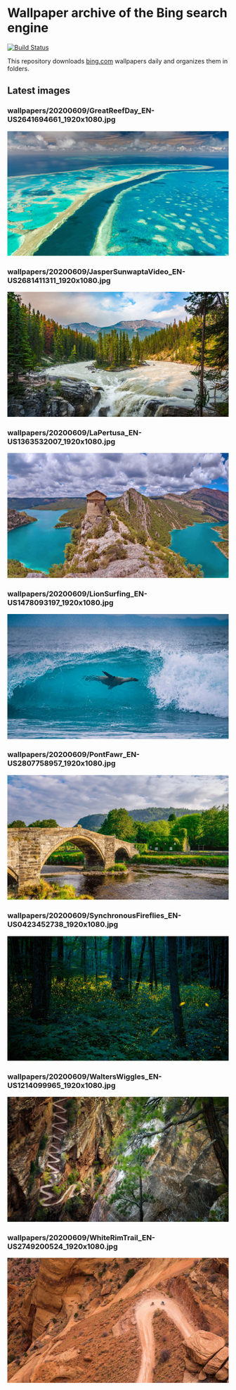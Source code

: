 # Wallpaper archive of the Bing search engine

[![Build Status](https://travis-ci.org/kijart/bing-daily-images-dl.svg?branch=wallpapers)](https://travis-ci.org/kijart/bing-daily-images-dl)

This repository downloads [bing.com](https://www.bing.com) wallpapers daily and organizes them in folders.

## Latest images

<!-- Wallpapers -->

### wallpapers/20200609/GreatReefDay_EN-US2641694661_1920x1080.jpg

![wallpapers/20200609/GreatReefDay_EN-US2641694661_1920x1080.jpg](wallpapers/20200609/GreatReefDay_EN-US2641694661_1920x1080.jpg)

### wallpapers/20200609/JasperSunwaptaVideo_EN-US2681411311_1920x1080.jpg

![wallpapers/20200609/JasperSunwaptaVideo_EN-US2681411311_1920x1080.jpg](wallpapers/20200609/JasperSunwaptaVideo_EN-US2681411311_1920x1080.jpg)

### wallpapers/20200609/LaPertusa_EN-US1363532007_1920x1080.jpg

![wallpapers/20200609/LaPertusa_EN-US1363532007_1920x1080.jpg](wallpapers/20200609/LaPertusa_EN-US1363532007_1920x1080.jpg)

### wallpapers/20200609/LionSurfing_EN-US1478093197_1920x1080.jpg

![wallpapers/20200609/LionSurfing_EN-US1478093197_1920x1080.jpg](wallpapers/20200609/LionSurfing_EN-US1478093197_1920x1080.jpg)

### wallpapers/20200609/PontFawr_EN-US2807758957_1920x1080.jpg

![wallpapers/20200609/PontFawr_EN-US2807758957_1920x1080.jpg](wallpapers/20200609/PontFawr_EN-US2807758957_1920x1080.jpg)

### wallpapers/20200609/SynchronousFireflies_EN-US0423452738_1920x1080.jpg

![wallpapers/20200609/SynchronousFireflies_EN-US0423452738_1920x1080.jpg](wallpapers/20200609/SynchronousFireflies_EN-US0423452738_1920x1080.jpg)

### wallpapers/20200609/WaltersWiggles_EN-US1214099965_1920x1080.jpg

![wallpapers/20200609/WaltersWiggles_EN-US1214099965_1920x1080.jpg](wallpapers/20200609/WaltersWiggles_EN-US1214099965_1920x1080.jpg)

### wallpapers/20200609/WhiteRimTrail_EN-US2749200524_1920x1080.jpg

![wallpapers/20200609/WhiteRimTrail_EN-US2749200524_1920x1080.jpg](wallpapers/20200609/WhiteRimTrail_EN-US2749200524_1920x1080.jpg)

